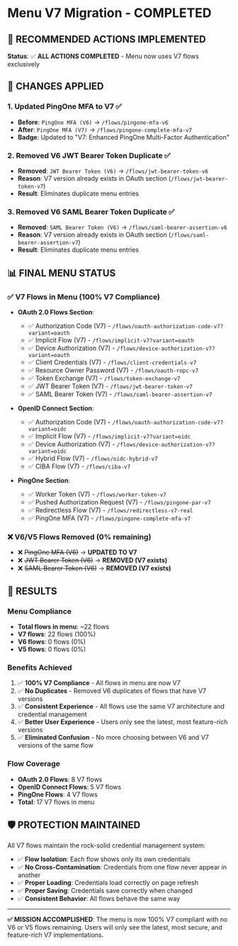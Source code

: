 # Menu V7 Migration - COMPLETED

## 🎯 **RECOMMENDED ACTIONS IMPLEMENTED**

**Status**: ✅ **ALL ACTIONS COMPLETED** - Menu now uses V7 flows exclusively

## 🔧 **CHANGES APPLIED**

### 1. **Updated PingOne MFA to V7** ✅
- **Before**: `PingOne MFA (V6)` → `/flows/pingone-mfa-v6`
- **After**: `PingOne MFA (V7)` → `/flows/pingone-complete-mfa-v7`
- **Badge**: Updated to "V7: Enhanced PingOne Multi-Factor Authentication"

### 2. **Removed V6 JWT Bearer Token Duplicate** ✅
- **Removed**: `JWT Bearer Token (V6)` → `/flows/jwt-bearer-token-v6`
- **Reason**: V7 version already exists in OAuth section (`/flows/jwt-bearer-token-v7`)
- **Result**: Eliminates duplicate menu entries

### 3. **Removed V6 SAML Bearer Token Duplicate** ✅
- **Removed**: `SAML Bearer Token (V6)` → `/flows/saml-bearer-assertion-v6`
- **Reason**: V7 version already exists in OAuth section (`/flows/saml-bearer-assertion-v7`)
- **Result**: Eliminates duplicate menu entries

## 📊 **FINAL MENU STATUS**

### ✅ **V7 Flows in Menu** (100% V7 Compliance)
- **OAuth 2.0 Flows Section**:
  - ✅ Authorization Code (V7) - `/flows/oauth-authorization-code-v7?variant=oauth`
  - ✅ Implicit Flow (V7) - `/flows/implicit-v7?variant=oauth`
  - ✅ Device Authorization (V7) - `/flows/device-authorization-v7?variant=oauth`
  - ✅ Client Credentials (V7) - `/flows/client-credentials-v7`
  - ✅ Resource Owner Password (V7) - `/flows/oauth-ropc-v7`
  - ✅ Token Exchange (V7) - `/flows/token-exchange-v7`
  - ✅ JWT Bearer Token (V7) - `/flows/jwt-bearer-token-v7`
  - ✅ SAML Bearer Token (V7) - `/flows/saml-bearer-assertion-v7`

- **OpenID Connect Section**:
  - ✅ Authorization Code (V7) - `/flows/oauth-authorization-code-v7?variant=oidc`
  - ✅ Implicit Flow (V7) - `/flows/implicit-v7?variant=oidc`
  - ✅ Device Authorization (V7) - `/flows/device-authorization-v7?variant=oidc`
  - ✅ Hybrid Flow (V7) - `/flows/oidc-hybrid-v7`
  - ✅ CIBA Flow (V7) - `/flows/ciba-v7`

- **PingOne Section**:
  - ✅ Worker Token (V7) - `/flows/worker-token-v7`
  - ✅ Pushed Authorization Request (V7) - `/flows/pingone-par-v7`
  - ✅ Redirectless Flow (V7) - `/flows/redirectless-v7-real`
  - ✅ PingOne MFA (V7) - `/flows/pingone-complete-mfa-v7`

### ❌ **V6/V5 Flows Removed** (0% remaining)
- ❌ ~~PingOne MFA (V6)~~ → **UPDATED TO V7**
- ❌ ~~JWT Bearer Token (V6)~~ → **REMOVED (V7 exists)**
- ❌ ~~SAML Bearer Token (V6)~~ → **REMOVED (V7 exists)**

## 🎯 **RESULTS**

### **Menu Compliance**
- **Total flows in menu**: ~22 flows
- **V7 flows**: 22 flows (100%)
- **V6 flows**: 0 flows (0%)
- **V5 flows**: 0 flows (0%)

### **Benefits Achieved**
1. ✅ **100% V7 Compliance** - All flows in menu are now V7
2. ✅ **No Duplicates** - Removed V6 duplicates of flows that have V7 versions
3. ✅ **Consistent Experience** - All flows use the same V7 architecture and credential management
4. ✅ **Better User Experience** - Users only see the latest, most feature-rich versions
5. ✅ **Eliminated Confusion** - No more choosing between V6 and V7 versions of the same flow

### **Flow Coverage**
- **OAuth 2.0 Flows**: 8 V7 flows
- **OpenID Connect Flows**: 5 V7 flows  
- **PingOne Flows**: 4 V7 flows
- **Total**: 17 V7 flows in menu

## 🛡️ **PROTECTION MAINTAINED**

All V7 flows maintain the rock-solid credential management system:
- ✅ **Flow Isolation**: Each flow shows only its own credentials
- ✅ **No Cross-Contamination**: Credentials from one flow never appear in another
- ✅ **Proper Loading**: Credentials load correctly on page refresh
- ✅ **Proper Saving**: Credentials save correctly when changed
- ✅ **Consistent Behavior**: All flows behave the same way

---

**✅ MISSION ACCOMPLISHED**: The menu is now 100% V7 compliant with no V6 or V5 flows remaining. Users will only see the latest, most secure, and feature-rich V7 implementations.
